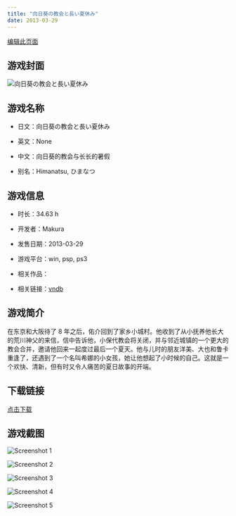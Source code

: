 ```yaml
---
title: "向日葵の教会と長い夏休み"
date: 2013-03-29
---
```

[编辑此页面](https://github.com/ACG-3/ADV3-source/blob/main/source/_posts/%E5%90%91%E6%97%A5%E8%91%B5%E3%81%AE%E6%95%99%E4%BC%9A%E3%81%A8%E9%95%B7%E3%81%84%E5%A4%8F%E4%BC%91%E3%81%BF.md)

## 游戏封面

![向日葵の教会と長い夏休み](https%3A//pan.timero.xyz/onedrive/img_lib_001/%E5%90%91%E6%97%A5%E8%91%B5%E3%81%AE%E6%95%99%E4%BC%9A%E3%81%A8%E9%95%B7%E3%81%84%E5%A4%8F%E4%BC%91%E3%81%BF_cover.avif)


## 游戏名称

- 日文：向日葵の教会と長い夏休み
- 英文：None
- 中文：向日葵的教会与长长的暑假

- 别名：Himanatsu, ひまなつ


## 游戏信息

- 时长：34.63 h
- 开发者：Makura
- 发售日期：2013-03-29
- 游戏平台：win, psp, ps3
- 相关作品：

- 相关链接：[vndb](https://vndb.org/v10557)


## 游戏简介

在东京和大阪待了 8 年之后，佑介回到了家乡小城村。他收到了从小抚养他长大的荒川神父的来信，信中告诉他，小保代教会将关闭，并与邻近城镇的一个更大的教会合并，邀请他回来一起度过最后一个夏天。他与儿时的朋友洋美、大也和鲁卡重逢了，还遇到了一个名叫希娜的小女孩，她让他想起了小时候的自己。这就是一个欢快、清新，但有时又令人痛苦的夏日故事的开端。




## 下载链接

[点击下载](https://pan.timero.xyz/onedrive/adv_lib_001/%E5%90%91%E6%97%A5%E8%91%B5%E3%81%AE%E6%95%99%E4%BC%9A%E3%81%A8%E9%95%B7%E3%81%84%E5%A4%8F%E4%BC%91%E3%81%BF)


## 游戏截图


![Screenshot 1](https%3A//pan.timero.xyz/onedrive/img_lib_001/%E5%90%91%E6%97%A5%E8%91%B5%E3%81%AE%E6%95%99%E4%BC%9A%E3%81%A8%E9%95%B7%E3%81%84%E5%A4%8F%E4%BC%91%E3%81%BF_Screenshot_1.avif)

![Screenshot 2](https%3A//pan.timero.xyz/onedrive/img_lib_001/%E5%90%91%E6%97%A5%E8%91%B5%E3%81%AE%E6%95%99%E4%BC%9A%E3%81%A8%E9%95%B7%E3%81%84%E5%A4%8F%E4%BC%91%E3%81%BF_Screenshot_2.avif)

![Screenshot 3](https%3A//pan.timero.xyz/onedrive/img_lib_001/%E5%90%91%E6%97%A5%E8%91%B5%E3%81%AE%E6%95%99%E4%BC%9A%E3%81%A8%E9%95%B7%E3%81%84%E5%A4%8F%E4%BC%91%E3%81%BF_Screenshot_3.avif)

![Screenshot 4](https%3A//pan.timero.xyz/onedrive/img_lib_001/%E5%90%91%E6%97%A5%E8%91%B5%E3%81%AE%E6%95%99%E4%BC%9A%E3%81%A8%E9%95%B7%E3%81%84%E5%A4%8F%E4%BC%91%E3%81%BF_Screenshot_4.avif)

![Screenshot 5](https%3A//pan.timero.xyz/onedrive/img_lib_001/%E5%90%91%E6%97%A5%E8%91%B5%E3%81%AE%E6%95%99%E4%BC%9A%E3%81%A8%E9%95%B7%E3%81%84%E5%A4%8F%E4%BC%91%E3%81%BF_Screenshot_5.avif)

